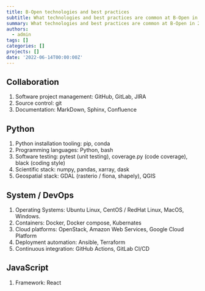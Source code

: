 ```yaml
---
title: B-Open technologies and best practices
subtitle: What technologies and best practices are common at B-Open in 2022
summary: What technologies and best practices are common at B-Open in 2022
authors:
  - admin
tags: []
categories: []
projects: []
date: '2022-06-14T00:00:00Z'
---
```


## Collaboration

1. Software project management: GitHub, GitLab, JIRA
1. Source control: git
1. Documentation: MarkDown, Sphinx, Confluence

## Python

1. Python installation tooling: pip, conda
1. Programming languages: Python, bash
1. Software testing: pytest (unit testing), coverage.py (code coverage), black (coding style)
1. Scientific stack: numpy, pandas, xarray, dask
1. Geospatial stack: GDAL (rasterio / fiona, shapely), QGIS

## System / DevOps

1. Operating Systems: Ubuntu Linux, CentOS / RedHat Linux, MacOS, Windows.
1. Containers: Docker, Docker compose, Kubernates
1. Cloud platforms: OpenStack, Amazon Web Services, Google Cloud Platform
1. Deployment automation: Ansible, Terraform 
1. Continuous integration: GitHub Actions, GitLab CI/CD


## JavaScript

1. Framework: React
